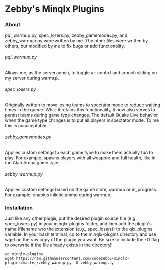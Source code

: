 # Zebby's Minqlx Plugins

### About

pql_warmup.py, spec_losers.py, zebby_gamemodes.py, and zebby_warmup.py were written by me. The other files were written by others, but modified by me to fix bugs or add functionality.

###### pql_warmup.py
Allows me, as the server admin, to toggle air control and crouch sliding on my server during warmup.

###### spec_losers.py
Originally written to move losing teams to spectator mode to reduce waiting times in the queue. While it retains this functionality, it now also serves to persist teams during game type changes. The default Quake Live behavior when the game type changes is to put all players in spectator mode. To me this is unacceptable.

###### zebby_gamemodes.py
Applies custom settings to each game type to make them actually fun to play. For example, spawns players with all weapons and full health, like in the Clan Arena game type.

###### zebby_warmup.py
Applies custom settings based on the game state, warmup or in_progress. For example, enables infinite ammo during warmup.

### Installation
Just like any other plugin, put the desired plugin source file (e.g., spec_losers.py) in your minqlx-plugins folder, and then add the plugin's name (filename w/o the extension (e.g., spec_losers)) to the qlx_plugins variable! In your bash terminal, cd to the minqlx-plugins directory and use wget on the raw copy of the plugin you want. Be sure to include the -O flag to overwrite if the file already exists in the directory!!

```
cd minqlx-plugins
wget https://raw.githubusercontent.com/codezebby/minqlx-plugins/master/zebby_warmup.py -O zebby_warmup.py
```
